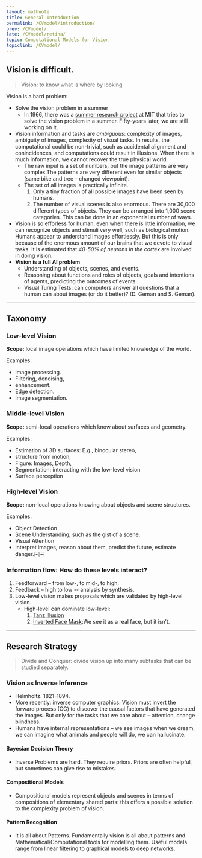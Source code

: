 ```yaml
---
layout: mathnote
title: General Introduction
permalink: /CVmodel/introduction/
prev: /CVmodel/
late: /CVmodel/retina/
topic: Computational Models for Vision
topiclink: /CVmodel/
---
```


## Vision is difficult.

>Vision: to know what is where by looking

Vision is a hard problem:

- Solve the vision problem in a summer
	- In 1966, there was a [summer research project](https://dspace.mit.edu/handle/1721.1/6125) at MIT that tries to solve the vision problem in a summer. Fifty-years later, we are still working on it.
- Vision information and tasks are *ambiguous*: complexity of images, ambiguity of images, complexity of visual tasks. In results, the computational could be non-trivial, such as accidental alignment and conincidences, and computations could result in illusions. When there is much information, we cannot recover the true physical world.
	- The raw input is a set of numbers, but the image patterns are very complex.The patterns are very different even for similar objects (same bike and tree – changed viewpoint).
	- The set of all images is practically infinite.
		1. Only a tiny fraction of all possible images have been seen by humans.
		2. The number of visual scenes is also enormous. There are 30,000 different types of objects. They can be arranged into 1,000 scene categories. This can be done in an exponential number of ways.
- Vision is so efforless for human, even when there is little information, we can recognize objects and stimuli very well, such as biological motion. Humans appear to understand images effortlessly. But this is only because of the enormous amount of our brains that we devote to visual tasks. It is estimated that *40-50% of neurons in the cortex* are involved in doing vision.
- **Vision is a full AI problem**
	- Understanding of objects, scenes, and events.
	- Reasoning about functions and roles of objects, goals and intentions of agents, predicting the outcomes of events.
	- Visual Turing Tests: can computers answer all questions that a human can about images (or do it better)? (D. Geman and S. Geman).

<hr>

## Taxonomy

### Low-level Vision

**Scope:** local image operations which have limited knowledge of the world.

Examples:

- Image processing.
- Filtering, denoising,
- enhancement.
- Edge detection.
- Image segmentation.

### Middle-level Vision

**Scope:** semi-local operations which know about surfaces and geometry.

Examples:

- Estimation of 3D surfaces: E.g., binocular stereo,
- structure from motion,
- Figure: Images, Depth,
- Segmentation: interacting with the low-level vision
- Surface perception

### High-level Vision

**Scope:** non-local operations knowing about objects and scene structures.

Examples:

- Object Detection
- Scene Understanding, such as the gist of a scene.
- Visual Attention
- Interpret images, reason about them, predict the future, estimate danger.￼￼

 
### Information flow: How do these levels interact?

1. Feedforward – from low-, to mid-, to high.
2. Feedback – high to low -- analysis by synthesis.
3. Low-level vision makes proposals which are validated by high-level vision.
	- High-level can dominate low-level:
		1. [Tanz Illusion](https://www.youtube.com/watch?v=44mw37d8LQw)
		2. [Inverted Face Mask](http://www.michaelbach.de/ot/fcs_hollow-face/index.html):We see it as a real face, but it isn’t.

<hr>

## Research Strategy

>Divide and Conquer: divide vision up into many subtasks that can be studied separately.

### Vision as Inverse Inference

- Helmholtz. 1821-1894.
- More recently: inverse computer graphics: Vision must invert the forward process (CG) to discover the causal factors that have generated the images. But only for the tasks that we care about – attention, change blindness.
- Humans have internal representations – we see images when we dream, we can imagine what animals and people will do, we can hallucinate.

#### Bayesian Decision Theory

- Inverse Problems are hard. They require priors. Priors are often helpful, but sometimes can give rise to mistakes.

#### Compositional Models 

- Compositional models represent objects and scenes in terms of compositions of elementary shared parts: this offers a possible solution to the complexity problem of vision.

#### Pattern Recognition

- It is all about Patterns. Fundamentally vision is all about patterns and Mathematical/Computational tools for modelling them. Useful models range from linear filtering to graphical models to deep networks.